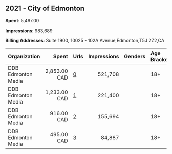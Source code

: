## 2021 - City of Edmonton 
**Spent**: 5,497.00

**Impressions**: 983,689

**Billing Addresses**: Suite 1900, 10025 - 102A Avenue,Edmonton,T5J 2Z2,CA

|Organization|Spent|Urls|Impressions|Genders|Age Brackets|Country Codes|
|:---|---:|:---|---:|:---|:---|:---|
|DDB Edmonton Media|2,853.00 CAD|[0](https://www.snap.com/political-ads/asset/e7df844a275c280793990f317b6e27ac1e1878208ad1bee5d10ac9e87d2321a4?mediaType=jpeg)|521,708||18+|canada|
|DDB Edmonton Media|1,233.00 CAD|[1](https://www.snap.com/political-ads/asset/e7df844a275c280793990f317b6e27ac1e1878208ad1bee5d10ac9e87d2321a4?mediaType=jpeg)|221,400||18+|canada|
|DDB Edmonton Media|916.00 CAD|[2](https://www.snap.com/political-ads/asset/c89c52090069429e52bec28d8ecee86595c265ed770a5939e4c48da42fe3d10f?mediaType=jpeg)|155,694||18+|canada|
|DDB Edmonton Media|495.00 CAD|[3](https://www.snap.com/political-ads/asset/e76c2e49b0c35cdae35c1110bbb9e9e76dbc12e1dd5916f562d622f22ab2dd45?mediaType=jpeg)|84,887||18+|canada|
